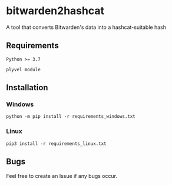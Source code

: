 # bitwarden2hashcat
A tool that converts Bitwarden's data into a hashcat-suitable hash

## Requirements
`Python >= 3.7`

`plyvel module`

## Installation
### Windows
`python -m pip install -r requirements_windows.txt`

### Linux
`pip3 install -r requirements_linux.txt`

## Bugs
Feel free to create an Issue if any bugs occur.
